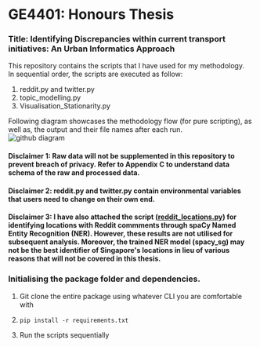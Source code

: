 # GE4401: Honours Thesis

### Title: Identifying Discrepancies within current transport initiatives: An Urban Informatics Approach

This repository contains the scripts that I have used for my methodology.<br /> 
In sequential order, the scripts are executed as follow: 
  1. reddit.py and twitter.py
  2. topic_modelling.py
  3. Visualisation_Stationarity.py

Following diagram showcases the methodology flow (for pure scripting), as well as, the output and their file names after each run.<br />
![github diagram](https://user-images.githubusercontent.com/58674555/104113414-7c13a880-5334-11eb-86c8-8400baa12336.png)

#### Disclaimer 1: Raw data will not be supplemented in this repository to prevent breach of privacy. Refer to Appendix C to understand data schema of the raw and processed data. <br />
#### Disclaimer 2: reddit.py and twitter.py contain environmental variables that users need to change on their own end.
#### Disclaimer 3: I have also attached the script (<ins>reddit_locations.py</ins>) for identifying locations with Reddit commments through spaCy Named Entity Recognition (NER). However, these results are not utilised for subsequent analysis. Moreover, the trained NER model (spacy_sg) may not be the best identifier of Singapore's locations in lieu of various reasons that will not be covered in this thesis. 

### Initialising the package folder and dependencies.
  1. Git clone the entire package using whatever CLI you are comfortable with
  2. ```console
     pip install -r requirements.txt
     ```
  3. Run the scripts sequentially
